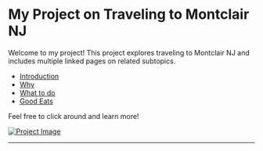 # My Project on Traveling to Montclair NJ

Welcome to my project! This project explores traveling to Montclair NJ and includes multiple linked pages on related subtopics. 

- [Introduction](introduction.md)
- [Why](why.md)
- [What to do](WTD.md)
- [Good Eats](GoodEats.md)

Feel free to click around and learn more!

[![Project Image](link_to_image)](https://media.shebuystravel.com/wp-content/uploads/2023/09/30182419/things-to-do-in-montclair-nj-the-charming-streets-of-montclair.jpg)

---
